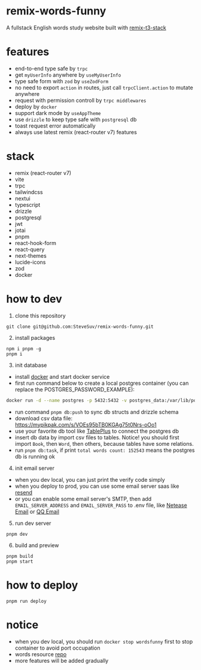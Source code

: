 # remix-words-funny

A fullstack English words study website built with [remix-t3-stack](https://github.com/SteveSuv/remix-t3-stack)

# features

- end-to-end type safe by `trpc`
- get `myUserInfo` anywhere by `useMyUserInfo`
- type safe form with `zod` by `useZodForm`
- no need to export `action` in routes, just call `trpcClient.action` to mutate anywhere
- request with permission controll by `trpc middlewares`
- deploy by `docker`
- support dark mode by `useAppTheme`
- use `drizzle` to keep type safe with `postgresql` db
- toast request error automatically
- always use latest remix (react-router v7) features

# stack

- remix (react-router v7)
- vite
- trpc
- tailwindcss
- nextui
- typescript
- drizzle
- postgresql
- jwt
- jotai
- pnpm
- react-hook-form
- react-query
- next-themes
- lucide-icons
- zod
- docker

# how to dev

1. clone this repository

```
git clone git@github.com:SteveSuv/remix-words-funny.git
```

2. install packages

```
npm i pnpm -g
pnpm i
```

3. init database

- install [docker](https://www.docker.com/get-started/) and start docker service
- first run command below to create a local postgres container (you can replace the POSTGRES_PASSWORD_EXAMPLE):

```sh
docker run -d --name postgres -p 5432:5432 -v postgres_data:/var/lib/postgresql/data -e POSTGRES_USER=postgres -e POSTGRES_PASSWORD=POSTGRES_PASSWORD_EXAMPLE -e POSTGRES_DB=wordsfunny postgres:16-alpine
```

- run command `pnpm db:push` to sync db structs and drizzle schema
- download csv data file: https://mypikpak.com/s/VOEs95bTB0KGAg75t0Nrs-oOo1
- use your favorite db tool like [TablePlus](https://tableplus.com/) to connect the postgres db
- insert db data by import csv files to tables. Notice! you should first import `Book`, then `Word`, then others, because tables have some relations.
- run `pnpm db:task`, if print `total words count: 152543` means the postgres db is running ok

4. init email server

- when you dev local, you can just print the verify code simply
- when you deploy to prod, you can use some email server saas like [resend](https://resend.com/)
- or you can enable some email server's SMTP, then add `EMAIL_SERVER_ADDRESS` and `EMAIL_SERVER_PASS` to .env file, like [Netease Email](https://mail.163.com/) or [QQ Email](https://mail.qq.com/)

5. run dev server

```
pnpm dev
```

6. build and preview

```
pnpm build
pnpm start
```

# how to deploy

```
pnpm run deploy
```

# notice

- when you dev local, you should run `docker stop wordsfunny` first to stop container to avoid port occupation
- words resource [repo](https://github.com/kajweb/dict)
- more features will be added gradually
